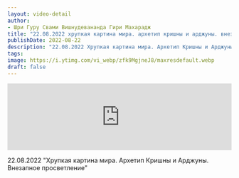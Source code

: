 ```yaml
---
layout: video-detail
author:
- Шри Гуру Свами Вишнудевананда Гири Махарадж
title: "22.08.2022 хрупкая картина мира. архетип кришны и арджуны. внезапное просветление"
publishDate: 2022-08-22
description: "22.08.2022 Хрупкая картина мира. Архетип Кришны и Арджуны. Внезапное просветление"
tags: 
image: https://i.ytimg.com/vi_webp/zfk9MgjneJ8/maxresdefault.webp
draft: false
---
```


<iframe width="100%" src="https://www.youtube.com/embed/zfk9MgjneJ8" frameborder="0" allowfullscreen=""></iframe> 

 22.08.2022 "Хрупкая картина мира. Архетип Кришны и Арджуны. Внезапное просветление"

  

 